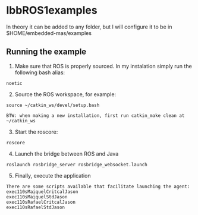 # lbbROS1examples
In theory it can be added to any folder, but I will configure it to be in $HOME/embedded-mas/examples

## Running the example

1. Make sure that ROS is properly sourced. In my instalation simply run the following bash alias: 
```
noetic
```

2. Source the ROS workspace, for example: 
```
source ~/catkin_ws/devel/setup.bash

BTW: when making a new installation, first run catkin_make clean at ~/catkin_ws
```

3. Start the roscore:
```
roscore
```

4. Launch the bridge between ROS and Java
```
roslaunch rosbridge_server rosbridge_websocket.launch
```

5. Finally, execute the application
```
There are some scripts available that facilitate launching the agent:
exec110sMaiquelCritcalJason
exec110sMaiquelStdJason
exec110sRafaelCritcalJason
exec110sRafaelStdJason

```
